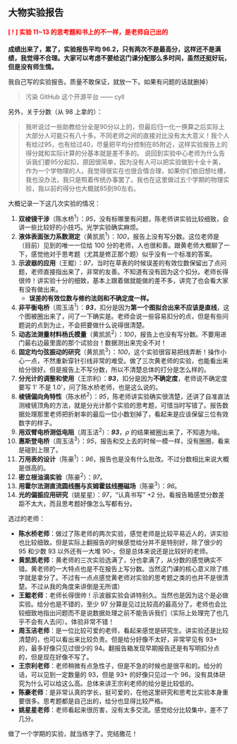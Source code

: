 ## 大物实验报告

#### <span style="color:red">[ ! ] 实验 11~13 的思考题和书上的不一样，是老师自己出的</span>	



**成绩出来了，累了，实验报告平均 96.2，只有两次不是最高分，这样还不是满绩，我觉得不合理。大家可以考虑不要给这门课分配那么多时间，虽然还挺好玩，但是没有师生情。**



我自己写的实验报告。质量不敢保证，就放一下。如果有问题的话就删掉）

> 污染 GitHub 这个开源平台 —— cyll

另外，关于分数（从 98 上拿的）：

> 我听说过一些助教给分全是90分以上的，但最后归一化一换算之后实际上大部分人可能只有八十多。不同老师之间的直接对比没有太大意义！我个人有给过95，也有给过40，尽量把平均分控制在85附近，这样实验报告上的得分就和实际计算的分基本就是差不多的。 说回到实验中心老师为什么告诉我们要95分起扣，原因很简单，因为没有人可以把实验做到十全十美，作为一个学物理的人，我觉得很实在也很合情合理，如果你们依旧想吐槽，我也没办法，我只是照着传统办事罢了。我也在这里做过五个学期的物理实验，我以前的得分也大概就85到90左右。



大概记录一下这几次实验的情况：

1. **双棱镜干涉**（陈水桥<sup>1</sup>）：*95*，没有标哪里有问题，陈老师讲实验比较细致，会讲一些比较好的小技巧。光学实验确实麻烦。
2. **液体表面张力系数测定**（黄凯凯<sup>1</sup>）：*100*，报告上没有写分数。这位老师是（目前）见到的唯一一位给 100 分的老师，人也很和善。跟黄老师大概聊了一下，感觉他对于思考题（尤其是修正那个题）似乎没有一个标准的答案。
3. **示波器的应用**（王鲲）：*97*，当时在草表的时候误差的有效位数保留出了点问题，老师直接指出来了，非常的友善。不知道有没有因为这个扣分。老师长得很帅！讲实验十分的细致，基本上跟着做就能做的差不多，讲完了也会看大家有没有做出来。
	* **误差的有效位数与修约法则和不确定度一样。**
4. **非平衡电桥**（周玉洁<sup>1</sup>）：***93***，扣分是因为**第一个图拟合出来不应该是直线**，这个图被圈出来了，问了一下确实是。老师会说一些容易扣分的点，但是有些问题说的点到为止，不会把要做什么说得很清楚。
5. **动态法测量材料杨氏模量**（黄凯凯<sup>2</sup>）：*100*，报告上也没有写分数。不要用进门最右边最里面的那个试验台！数据测出来完全不对！
6. **固定均匀弦振动的研究**（黄凯凯<sup>3</sup>）：*100*，这个实验很容易把线弄断！操作小心一点，不然重新穿针引线非常的难受。做了三次黄老师的实验，也能看出来给分很好。但是报告上不写分数，所以不清楚总体的打分是怎么样的。
7. **分光计的调整和使用**（王宗利）：***93***，扣分是因为**不确定度**，老师说不确定度要写 1' 不是 1.0'，问了陈水桥老师，也是这么说的。
8. **棱镜偏向角特性**（陈水桥<sup>2</sup>）：*95*，陈老师讲实验确实很清楚，还讲了自准直法测棱镜顶角的方法，就是分光计那个实验的思考题，可惜当时写错了。报告数据处理那里老师把折射率的最后一位小数划掉了，看起来是应该保留三位有效数字的样子。
9. **用双臂电桥测低电阻**（周玉洁<sup>2</sup>）：***93***，$\rho$ 的结果被圈出来了，不知道为啥。
10. **惠斯登电桥**（周玉洁<sup>3</sup>）：_95_，报告和交上去的时候一模一样，没有圈圈，看来是碰到上限了。
11. **万用表的设计**（陈豪<sup>1</sup>）：*96*，报告也是没有什么批改。不过分数相比来说大概是很高的。
13. **密立根油滴实验**（陈豪<sup>2</sup>）：*97*。
14. **用霍尔法测直流圆线圈与亥姆霍兹线圈磁场**（陈豪<sup>3</sup>）：*96*。
15. **光的偏振应用研究**（姚星星）：*97*，“认真书写” +2 分。看报告箱感觉分数差距不太大，而且思考题好像怎么写都有分。



选过的老师：

* **陈水桥老师**：做过了陈老师的两次实验，感觉老师是比较平易近人的，讲实验也比较细致。但是实际上翻报告的时候感觉给分并不是特别好，除了很少的 95 和少数 93 以外还有一大堆 90-。但是总体来说还是比较好的老师。
* **黄凯凯老师**：黄老师的三次实验选满了，分也拿满了，从分数的感觉确实不错。黄老师的一大特点也是不在报告上写分数。当然这门课的核心意义除了练字就是拿分了。不过有一点点感觉黄老师对实验的思考题之类的也并不是很清楚。不过从我的角度来讲倒是无所谓）
* **王鲲老师**：老师长得很帅！示波器实验会讲特别久。当然也是因为这个是必做实验。给分也是不错的，至少 97 分算是见过比较高的最高分了。老师也会比较细致地指出问题而不是说数据处理之前不能告诉我们（实际上处理完了也几乎不会有人去问）。体验非常不错！
* **周玉洁老师**：是一位比较可爱的老师，看起来感觉是研究生。讲实验还是比较清楚的，也可以看出来比较负责。但是给分好像不太好，非常罕见有 93+ 的，最多好像只见过很少的 94。翻报告箱发现早期报告还是有写明扣分点的，但是现在好像不写了。
* **王宗利老师**：老师稍微有点急性子，但是不急的时候也是很平和的。给分的话，可以见到一定数量的 93，但是 93+ 的好像只见过一个 96，没有具体研究为什么可以给这么高。总体来讲王宗利老师的给分是比较低的。
* **陈豪老师**：是非常认真的学长，挺可爱的，在他这里研究和思考比实验本身重要很多。思考题都是自己出的，给分也显得比较严格。
* **姚星星老师**：老师看起来很厉害，没有太多交流。感觉给分比较集中，差不了几分。



做了一个学期的实验，就当练字了。完结撒花！